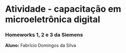 # Atividade - capacitação em microeletrônica digital

### Homeworks 1, 2 e 3 da Siemens

**Aluno:** Fabrício Domingos da Silva
